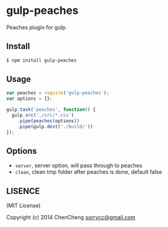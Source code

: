 # gulp-peaches

Peaches plugin for gulp.

## Install

```bash
$ npm install gulp-peaches
```

## Usage

```javascript
var peaches = require('gulp-peaches');
var options = {};

gulp.task('peaches', function() {
  gulp.src('./src/*.css')
    .pipe(peaches(options))
    .pipe(gulp.dest('./build/'))
});
```

## Options

* `server`, server option, will pass through to peaches
* `clean`, clean tmp folder after peaches is done, default false

## LISENCE

(MIT License)

Copyright (c) 2014 ChenCheng sorrycc@gmail.com
